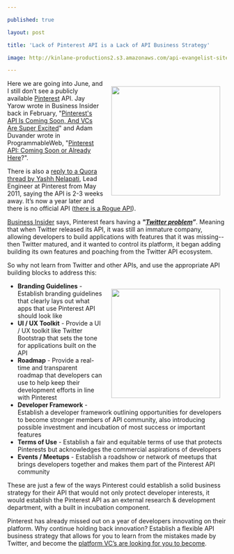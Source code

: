 ---
published: true
layout: post
title: 'Lack of Pinterest API is a Lack of API Business Strategy'
image: http://kinlane-productions2.s3.amazonaws.com/api-evangelist-site/blog/Pinterest_Logo.png
---

<p><a title="Pinterest" href="https://pinterest.com/" target="_blank"><img style="padding: 15px;" src="https://kinlane-productions2.s3.amazonaws.com/api-evangelist/pinterest/Pinterest_Logo.png" alt="" width="250" align="right" /></a>
<p>Here we are going into June, and I still don&rsquo;t see a publicly available <a title="Pinterest" href="https://pinterest.com/" target="_blank">Pinterest</a> API.  Jay Yarow wrote in Business Insider back in February, "<a title="Pinterest's API Is Coming Soon, And VCs Are Super Excited" href="http://articles.businessinsider.com/2012-03-26/tech/31238519_1_mobile-apps-twitterrific-hootsuite">Pinterest's API Is Coming Soon, And VCs Are Super Excited</a>" and Adam Duvander wrote in ProgrammableWeb, "<a title="Pinterest API: Coming Soon or Already Here" href="http://blog.programmableweb.com/2012/02/09/pinterest-api-coming-soon-or-already-here/">Pinterest API: Coming Soon or Already Here</a>?".
<p>There is also a <a title="reply to a Quora thread by Yashh Nelapati" href="https://www.quora.com/Pinterest/Is-there-an-API-for-Pinterest-that-allows-users-to-display-a-set-of-pins-photos-on-your-own-website">reply to a Quora thread by Yashh Nelapati</a>, Lead Engineer at Pinterest from May 2011, saying the API is 2-3 weeks away.  It&rsquo;s now a year later and there is no official API (<a title="rogue api" href="http://tijn.bo.lt/pinterest-api">there is a Rogue API</a>).
<p><a title="Business Insider" href="http://www.businessinsider.com/">Business Insider</a> says, Pinterest fears having a <strong><em>"<a title="Twitter Problem" href="http://articles.businessinsider.com/2012-03-26/tech/31238519_1_mobile-apps-twitterrific-hootsuite">Twitter problem</a>&rdquo;</em></strong>.  Meaning that when Twitter released its API, it was still an immature company, allowing developers to build applications with features that it was missing--then Twitter matured, and it wanted to control its platform, it began adding building its own features and poaching from the Twitter API ecosystem.
<p>So why not learn from Twitter and other APIs, and use the appropriate API building blocks to address this:
<p><a title="Pinterest" href="https://pinterest.com/" target="_blank"><img style="padding: 15px;" src="https://kinlane-productions2.s3.amazonaws.com/api-evangelist/pinterest/Pinterest-Home-Page.png" alt="" width="250" align="right" /></a>
<ul class="mainlist">
<li><strong>Branding Guidelines</strong> - Establish branding guidelines that clearly lays out what apps that use Pinterest API should look like</li>
<li><strong>UI / UX Toolkit</strong> - Provide a UI / UX toolkit like Twitter Bootstrap that sets the tone for applications built on the API</li>
<li><strong>Roadmap</strong> - Provide a real-time and transparent roadmap that developers can use to help keep their development efforts in line with Pinterest</li>
<li><strong>Developer Framework</strong> - Establish a developer framework outlining opportunities for developers to become stronger members of API community, also introducing possible investment and incubation of most success or important features</li>
<li><strong>Terms of Use</strong> - Establish a fair and equitable terms of use that protects Pinterests but acknowledges the commercial aspirations of developers</li>
<li><strong>Events / Meetups</strong> - Establish a roadshow or network of meetups that brings developers together and makes them part of the Pinterest API community</li>
</ul>
<p>These are just a few of the ways Pinterest could establish a solid business strategy for their API that would not only protect developer interests, it would establish the Pinterest API as an external research &amp; development department, with a built in incubation component.
<p>Pinterest has already missed out on a year of developers innovating on their platform.  Why continue holding back innovation?  Establish a flexible API business strategy that allows for you to learn from the mistakes made by Twitter, and become the <a href="http://www.businessinsider.com/pinterests-api-is-coming-soon-and-vcs-are-super-excited-2012-2">platform VC&rsquo;s are looking for you to become</a>.


